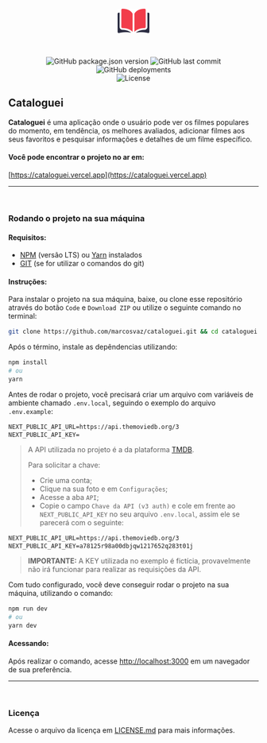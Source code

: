 <p align="center">
  <img src="./public/assets/logo_light.svg" alt="Cataloguei" width="64">
</p>
<br />
<p align="center">
  <img src="https://img.shields.io/github/package-json/v/marcosvaz/cataloguei?style=for-the-badge" alt="GitHub package.json version" />
  <img src="https://img.shields.io/github/last-commit/marcosvaz/cataloguei?style=for-the-badge" alt="GitHub last commit">
  <img src="https://img.shields.io/github/deployments/marcosvaz/cataloguei/production?style=for-the-badge" alt="GitHub deployments">
  <br />
  <img src="https://img.shields.io/github/license/marcosvaz/cataloguei?style=for-the-badge" alt="License" />
</p>

## Cataloguei
<b>Cataloguei</b> é uma aplicação onde o usuário pode ver os filmes populares do momento, em tendência, os melhores avaliados, adicionar filmes aos seus favoritos e pesquisar informações e detalhes de um filme específico.

#### Você pode encontrar o projeto no ar em:
[https://cataloguei.vercel.app](https://cataloguei.vercel.app)

---
<br />

### Rodando o projeto na sua máquina

#### Requisitos:
- [NPM](https://nodejs.org/en/) (versão LTS) ou [Yarn](https://classic.yarnpkg.com/pt-BR/docs/install/) instalados
- [GIT](https://git-scm.com/downloads) (se for utilizar o comandos do git)

#### Instruções:
Para instalar o projeto na sua máquina, baixe, ou clone esse repositório através do botão ```Code``` e ```Download ZIP``` ou utilize o seguinte comando no terminal:

```bash
git clone https://github.com/marcosvaz/cataloguei.git && cd cataloguei
```

Após o término, instale as depêndencias utilizando:

```bash
npm install
# ou
yarn
```

Antes de rodar o projeto, você precisará criar um arquivo com variáveis de ambiente chamado ```.env.local```, seguindo o exemplo do arquivo ```.env.example```:
```text
NEXT_PUBLIC_API_URL=https://api.themoviedb.org/3
NEXT_PUBLIC_API_KEY=
```
> A API utilizada no projeto é a da plataforma [TMDB](https://www.themoviedb.org/).
>
> Para solicitar a chave:
> - Crie uma conta;
> - Clique na sua foto e em ```Configurações```;
> - Acesse a aba ```API```;
> - Copie o campo ```Chave da API (v3 auth)``` e cole em frente ao ```NEXT_PUBLIC_API_KEY``` no seu arquivo ```.env.local```, assim ele se parecerá com o seguinte:
```text
NEXT_PUBLIC_API_URL=https://api.themoviedb.org/3
NEXT_PUBLIC_API_KEY=a78125r98a00dbjqw1217652q283t01j
```
> <b>IMPORTANTE:</b> A KEY utilizada no exemplo é fictícia, provavelmente não irá funcionar para realizar as requisições da API.

Com tudo configurado, você deve conseguir rodar o projeto na sua máquina, utilizando o comando:

```bash
npm run dev
# ou
yarn dev
```

#### Acessando:
Após realizar o comando, acesse [http://localhost:3000](http://localhost:3000) em um navegador de sua preferência.

---
<br />

### Licença
Acesse o arquivo da licença em [LICENSE.md](./LICENSE.md) para mais informações.
